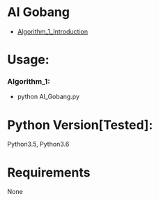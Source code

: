 # AI Gobang
- [Algorithm_1_Introduction](https://mp.weixin.qq.com/s/Y9EQfAMD82fbsSicK9uQ_A)

# Usage:
### Algorithm_1:
- python AI_Gobang.py

# Python Version[Tested]:
Python3.5, Python3.6

# Requirements
None
